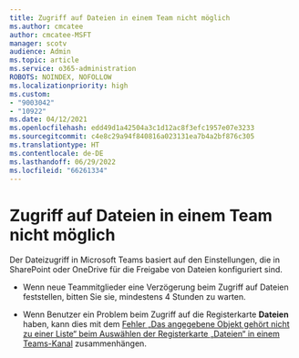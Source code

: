 ```yaml
---
title: Zugriff auf Dateien in einem Team nicht möglich
ms.author: cmcatee
author: cmcatee-MSFT
manager: scotv
audience: Admin
ms.topic: article
ms.service: o365-administration
ROBOTS: NOINDEX, NOFOLLOW
ms.localizationpriority: high
ms.custom:
- "9003042"
- "10922"
ms.date: 04/12/2021
ms.openlocfilehash: edd49d1a42504a3c1d12ac8f3efc1957e07e3233
ms.sourcegitcommit: c4e8c29a94f840816a023131ea7b4a2bf876c305
ms.translationtype: HT
ms.contentlocale: de-DE
ms.lasthandoff: 06/29/2022
ms.locfileid: "66261334"
---
```

# <a name="unable-to-access-files-in-a-team"></a>Zugriff auf Dateien in einem Team nicht möglich

Der Dateizugriff in Microsoft Teams basiert auf den Einstellungen, die in SharePoint oder OneDrive für die Freigabe von Dateien konfiguriert sind.

- Wenn neue Teammitglieder eine Verzögerung beim Zugriff auf Dateien feststellen, bitten Sie sie, mindestens 4 Stunden zu warten.

- Wenn Benutzer ein Problem beim Zugriff auf die Registerkarte **Dateien** haben, kann dies mit dem [Fehler „Das angegebene Objekt gehört nicht zu einer Liste“ beim Auswählen der Registerkarte „Dateien“ in einem Teams-Kanal](https://docs.microsoft.com/microsoftteams/troubleshoot/files/object-specified-not-belong-to-list) zusammenhängen.
